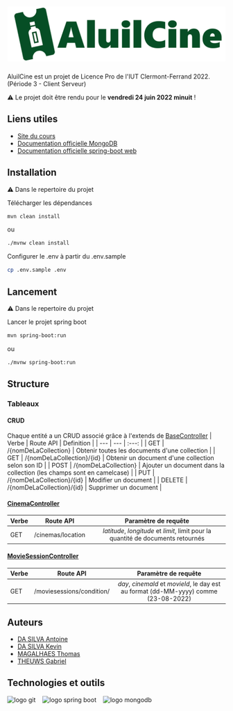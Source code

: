 # ![AluilCine](https://github.com/thomasMagalhaes30/AluilCine/blob/dev/asset/AluilCineText.png)

AluilCine est un projet de Licence Pro de l'IUT Clermont-Ferrand 2022. (Période 3 - Client Serveur)

⚠ Le projet doit être rendu pour le **vendredi 24 juin 2022 minuit** !

## Liens utiles

- [Site du cours](http://clientserveur.milka.ovh/)
- [Documentation officielle MongoDB](https://www.mongodb.com/docs/manual/)
- [Documentation officielle spring-boot web](https://docs.spring.io/spring-boot/docs/current/reference/htmlsingle/#web)

## Installation
⚠ Dans le repertoire du projet

Télécharger les dépendances
```bash
mvn clean install
```
ou
```bash
./mvnw clean install
```
Configurer le .env à partir du .env.sample
```bash
cp .env.sample .env
```

## Lancement
⚠ Dans le repertoire du projet

Lancer le projet spring boot
```bash
mvn spring-boot:run
```
ou
```bash
./mvnw spring-boot:run
```
## Structure

### Tableaux

#### CRUD

Chaque entité a un CRUD associé grâce à l'extends de [BaseController](aluilcine/src/main/java/fr/iut/aluilcine/controllers/BaseController.java)
| Verbe | Route API | Definition |
| --- | --- | :---: |
| GET | /{nomDeLaCollection} | Obtenir toutes les documents d'une collection |
| GET | /{nomDeLaCollection}/{id} | Obtenir un document d'une collection selon son ID |
| POST | /{nomDeLaCollection} | Ajouter un document dans la collection (les champs sont en camelcase) |
| PUT | /{nomDeLaCollection}/{id} | Modifier un document | 
| DELETE | /{nomDeLaCollection}/{id} | Supprimer un document |

#### [CinemaController](aluilcine/src/main/java/fr/iut/aluilcine/controllers/CinemaController.java)

| Verbe | Route API | Paramètre de requête |
| --- | --- | :---: |
| GET | /cinemas/location | *latitude*, *longitude* et *limit*, limit pour la quantité de documents retournés |

#### [MovieSessionController](aluilcine/src/main/java/fr/iut/aluilcine/controllers/MovieSessionController.java)

| Verbe | Route API | Paramètre de requête |
| --- | --- | :---: |
| GET | /moviesessions/condition/ | *day*, *cinemaId* et *movieId*, le day est au format (dd-MM-yyyy) comme (23-08-2022) |

## Auteurs

- [DA SILVA Antoine](https://github.com/antoine6348)
- [DA SILVA Kevin](https://github.com/dasilvaKevin)
- [MAGALHAES Thomas](https://github.com/thomasMagalhaes30)
- [THEUWS Gabriel](https://github.com/Amiralgaby)

## Technologies et outils

<img style="height:64px; padding-right:16px;" align="left"
     src="https://cdn.jsdelivr.net/gh/devicons/devicon/icons/git/git-original.svg"  alt="logo git"/>
<img style="height:64px; padding-right:16px;" align="left"
     src="https://cdn.jsdelivr.net/gh/devicons/devicon/icons/spring/spring-original-wordmark.svg"  alt="logo spring boot"/>
<img style="height:64px; padding-right:16px;" align="left"
     src="https://cdn.jsdelivr.net/gh/devicons/devicon/icons/mongodb/mongodb-original-wordmark.svg" alt="logo mongodb"/>

          
